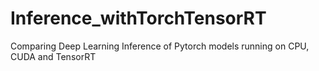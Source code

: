 # Inference_withTorchTensorRT
Comparing Deep Learning Inference of Pytorch models running on CPU, CUDA and TensorRT
